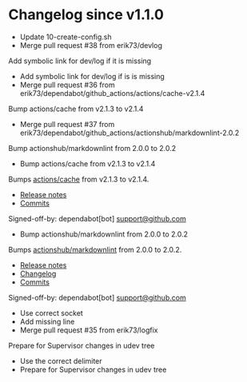 # Changelog since v1.1.0
- Update 10-create-config.sh 
- Merge pull request #38 from erik73/devlog

Add symbolic link for dev/log if it is missing 
- Add symbolic link for dev/log if is is missing 
- Merge pull request #36 from erik73/dependabot/github_actions/actions/cache-v2.1.4

Bump actions/cache from v2.1.3 to v2.1.4 
- Merge pull request #37 from erik73/dependabot/github_actions/actionshub/markdownlint-2.0.2

Bump actionshub/markdownlint from 2.0.0 to 2.0.2 
- Bump actions/cache from v2.1.3 to v2.1.4

Bumps [actions/cache](https://github.com/actions/cache) from v2.1.3 to v2.1.4.
- [Release notes](https://github.com/actions/cache/releases)
- [Commits](https://github.com/actions/cache/compare/v2.1.3...26968a09c0ea4f3e233fdddbafd1166051a095f6)

Signed-off-by: dependabot[bot] <support@github.com> 
- Bump actionshub/markdownlint from 2.0.0 to 2.0.2

Bumps [actionshub/markdownlint](https://github.com/actionshub/markdownlint) from 2.0.0 to 2.0.2.
- [Release notes](https://github.com/actionshub/markdownlint/releases)
- [Changelog](https://github.com/actionshub/markdownlint/blob/master/CHANGELOG.md)
- [Commits](https://github.com/actionshub/markdownlint/compare/2.0.0...4668c0321d5e398f4776e88e0f87d203dec0fd99)

Signed-off-by: dependabot[bot] <support@github.com> 
- Use correct socket 
- Add missing line 
- Merge pull request #35 from erik73/logfix

Prepare for Supervisor changes in udev tree 
- Use the correct delimiter 
- Prepare for Supervisor changes in udev tree 
